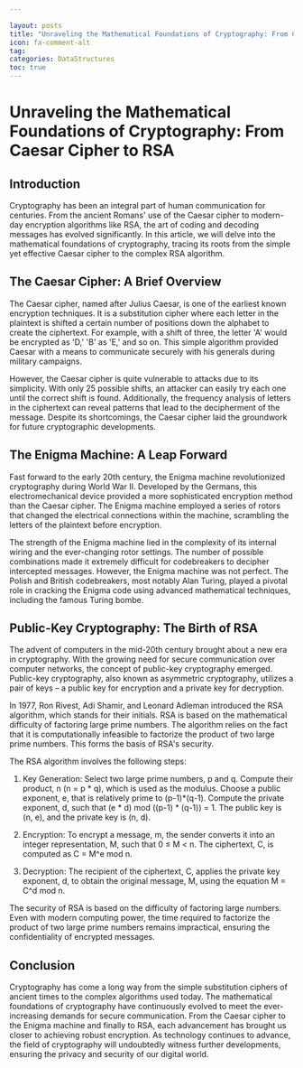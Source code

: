 ```yaml
---

layout: posts
title: "Unraveling the Mathematical Foundations of Cryptography: From Caesar Cipher to RSA"
icon: fa-comment-alt
tag:      
categories: DataStructures
toc: true
---
```




# Unraveling the Mathematical Foundations of Cryptography: From Caesar Cipher to RSA

## Introduction

Cryptography has been an integral part of human communication for centuries. From the ancient Romans' use of the Caesar cipher to modern-day encryption algorithms like RSA, the art of coding and decoding messages has evolved significantly. In this article, we will delve into the mathematical foundations of cryptography, tracing its roots from the simple yet effective Caesar cipher to the complex RSA algorithm.

## The Caesar Cipher: A Brief Overview

The Caesar cipher, named after Julius Caesar, is one of the earliest known encryption techniques. It is a substitution cipher where each letter in the plaintext is shifted a certain number of positions down the alphabet to create the ciphertext. For example, with a shift of three, the letter 'A' would be encrypted as 'D,' 'B' as 'E,' and so on. This simple algorithm provided Caesar with a means to communicate securely with his generals during military campaigns.

However, the Caesar cipher is quite vulnerable to attacks due to its simplicity. With only 25 possible shifts, an attacker can easily try each one until the correct shift is found. Additionally, the frequency analysis of letters in the ciphertext can reveal patterns that lead to the decipherment of the message. Despite its shortcomings, the Caesar cipher laid the groundwork for future cryptographic developments.

## The Enigma Machine: A Leap Forward

Fast forward to the early 20th century, the Enigma machine revolutionized cryptography during World War II. Developed by the Germans, this electromechanical device provided a more sophisticated encryption method than the Caesar cipher. The Enigma machine employed a series of rotors that changed the electrical connections within the machine, scrambling the letters of the plaintext before encryption.

The strength of the Enigma machine lied in the complexity of its internal wiring and the ever-changing rotor settings. The number of possible combinations made it extremely difficult for codebreakers to decipher intercepted messages. However, the Enigma machine was not perfect. The Polish and British codebreakers, most notably Alan Turing, played a pivotal role in cracking the Enigma code using advanced mathematical techniques, including the famous Turing bombe.

## Public-Key Cryptography: The Birth of RSA

The advent of computers in the mid-20th century brought about a new era in cryptography. With the growing need for secure communication over computer networks, the concept of public-key cryptography emerged. Public-key cryptography, also known as asymmetric cryptography, utilizes a pair of keys – a public key for encryption and a private key for decryption.

In 1977, Ron Rivest, Adi Shamir, and Leonard Adleman introduced the RSA algorithm, which stands for their initials. RSA is based on the mathematical difficulty of factoring large prime numbers. The algorithm relies on the fact that it is computationally infeasible to factorize the product of two large prime numbers. This forms the basis of RSA's security.

The RSA algorithm involves the following steps:

1. Key Generation: Select two large prime numbers, p and q. Compute their product, n (n = p * q), which is used as the modulus. Choose a public exponent, e, that is relatively prime to (p-1)*(q-1). Compute the private exponent, d, such that (e * d) mod ((p-1) * (q-1)) = 1. The public key is (n, e), and the private key is (n, d).

2. Encryption: To encrypt a message, m, the sender converts it into an integer representation, M, such that 0 ≤ M < n. The ciphertext, C, is computed as C = M^e mod n.

3. Decryption: The recipient of the ciphertext, C, applies the private key exponent, d, to obtain the original message, M, using the equation M = C^d mod n.

The security of RSA is based on the difficulty of factoring large numbers. Even with modern computing power, the time required to factorize the product of two large prime numbers remains impractical, ensuring the confidentiality of encrypted messages.

## Conclusion

Cryptography has come a long way from the simple substitution ciphers of ancient times to the complex algorithms used today. The mathematical foundations of cryptography have continuously evolved to meet the ever-increasing demands for secure communication. From the Caesar cipher to the Enigma machine and finally to RSA, each advancement has brought us closer to achieving robust encryption. As technology continues to advance, the field of cryptography will undoubtedly witness further developments, ensuring the privacy and security of our digital world.